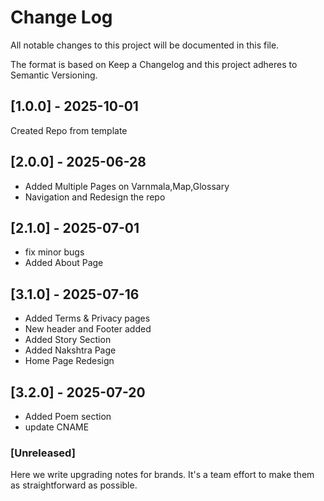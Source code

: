 # Change Log

All notable changes to this project will be documented in this file.

The format is based on Keep a Changelog and this project adheres to Semantic Versioning.

## [1.0.0] - 2025-10-01

Created Repo from template

## [2.0.0] - 2025-06-28

- Added Multiple Pages on Varnmala,Map,Glossary
- Navigation and Redesign the repo

## [2.1.0] - 2025-07-01

- fix minor bugs
- Added About Page

## [3.1.0] - 2025-07-16

- Added Terms & Privacy pages
- New header and Footer added
- Added Story Section
- Added Nakshtra Page
- Home Page Redesign

## [3.2.0] - 2025-07-20

- Added Poem section
- update CNAME

### [Unreleased]

Here we write upgrading notes for brands. It's a team effort to make them as straightforward as possible.
